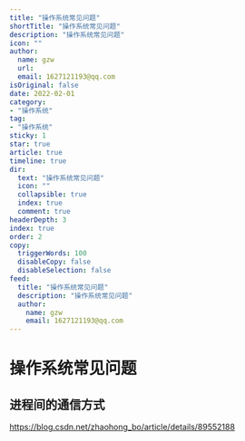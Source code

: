 ```yaml
---
title: "操作系统常见问题"
shortTitle: "操作系统常见问题"
description: "操作系统常见问题"
icon: ""
author: 
  name: gzw
  url: 
  email: 1627121193@qq.com
isOriginal: false
date: 2022-02-01
category: 
- "操作系统"
tag:
- "操作系统"
sticky: 1
star: true
article: true
timeline: true
dir:
  text: "操作系统常见问题"
  icon: ""
  collapsible: true
  index: true
  comment: true
headerDepth: 3
index: true
order: 2
copy:
  triggerWords: 100
  disableCopy: false
  disableSelection: false
feed:
  title: "操作系统常见问题"
  description: "操作系统常见问题"
  author:
    name: gzw
    email: 1627121193@qq.com
---
```








# 操作系统常见问题



## 进程间的通信方式

https://blog.csdn.net/zhaohong_bo/article/details/89552188

























